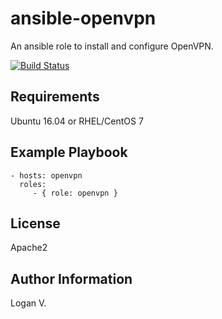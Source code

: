 ansible-openvpn
=========

An ansible role to install and configure OpenVPN.

[![Build Status](https://travis-ci.org/logan2211/ansible-openvpn.svg?branch=master)](https://travis-ci.org/logan2211/ansible-openvpn)

Requirements
------------

Ubuntu 16.04 or RHEL/CentOS 7

Example Playbook
----------------

    - hosts: openvpn
      roles:
         - { role: openvpn }

License
-------

Apache2

Author Information
------------------

Logan V.
